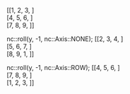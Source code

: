                 
[[1, 2, 3, ]                            
[4, 5, 6, ]                             
[7, 8, 9, ]]                            

nc::roll(y, -1, nc::Axis::NONE);
[[2, 3, 4, ]                            
[5, 6, 7, ]                             
[8, 9, 1, ]]                            


nc::roll(y, -1, nc::Axis::ROW);
[[4, 5, 6, ]                            
[7, 8, 9, ]                             
[1, 2, 3, ]]   